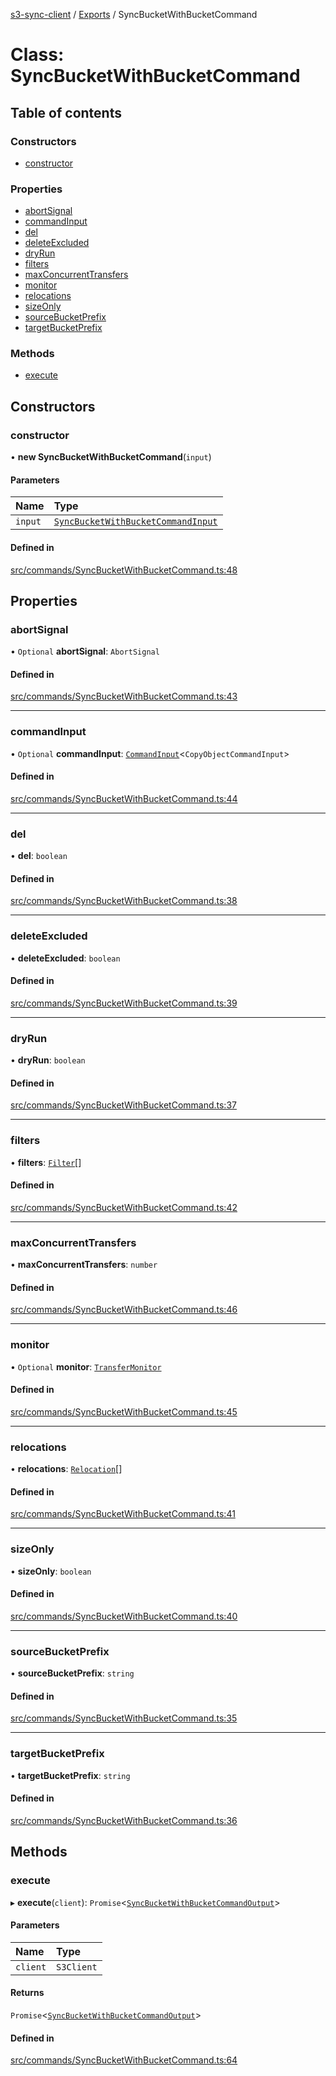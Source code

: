 [s3-sync-client](../README.md) / [Exports](../modules.md) / SyncBucketWithBucketCommand

# Class: SyncBucketWithBucketCommand

## Table of contents

### Constructors

- [constructor](SyncBucketWithBucketCommand.md#constructor)

### Properties

- [abortSignal](SyncBucketWithBucketCommand.md#abortsignal)
- [commandInput](SyncBucketWithBucketCommand.md#commandinput)
- [del](SyncBucketWithBucketCommand.md#del)
- [deleteExcluded](SyncBucketWithBucketCommand.md#deleteexcluded)
- [dryRun](SyncBucketWithBucketCommand.md#dryrun)
- [filters](SyncBucketWithBucketCommand.md#filters)
- [maxConcurrentTransfers](SyncBucketWithBucketCommand.md#maxconcurrenttransfers)
- [monitor](SyncBucketWithBucketCommand.md#monitor)
- [relocations](SyncBucketWithBucketCommand.md#relocations)
- [sizeOnly](SyncBucketWithBucketCommand.md#sizeonly)
- [sourceBucketPrefix](SyncBucketWithBucketCommand.md#sourcebucketprefix)
- [targetBucketPrefix](SyncBucketWithBucketCommand.md#targetbucketprefix)

### Methods

- [execute](SyncBucketWithBucketCommand.md#execute)

## Constructors

### constructor

• **new SyncBucketWithBucketCommand**(`input`)

#### Parameters

| Name | Type |
| :------ | :------ |
| `input` | [`SyncBucketWithBucketCommandInput`](../modules.md#syncbucketwithbucketcommandinput) |

#### Defined in

[src/commands/SyncBucketWithBucketCommand.ts:48](https://github.com/jeanbmar/s3-sync-client/blob/168acbf/src/commands/SyncBucketWithBucketCommand.ts#L48)

## Properties

### abortSignal

• `Optional` **abortSignal**: `AbortSignal`

#### Defined in

[src/commands/SyncBucketWithBucketCommand.ts:43](https://github.com/jeanbmar/s3-sync-client/blob/168acbf/src/commands/SyncBucketWithBucketCommand.ts#L43)

___

### commandInput

• `Optional` **commandInput**: [`CommandInput`](../modules.md#commandinput)<`CopyObjectCommandInput`\>

#### Defined in

[src/commands/SyncBucketWithBucketCommand.ts:44](https://github.com/jeanbmar/s3-sync-client/blob/168acbf/src/commands/SyncBucketWithBucketCommand.ts#L44)

___

### del

• **del**: `boolean`

#### Defined in

[src/commands/SyncBucketWithBucketCommand.ts:38](https://github.com/jeanbmar/s3-sync-client/blob/168acbf/src/commands/SyncBucketWithBucketCommand.ts#L38)

___

### deleteExcluded

• **deleteExcluded**: `boolean`

#### Defined in

[src/commands/SyncBucketWithBucketCommand.ts:39](https://github.com/jeanbmar/s3-sync-client/blob/168acbf/src/commands/SyncBucketWithBucketCommand.ts#L39)

___

### dryRun

• **dryRun**: `boolean`

#### Defined in

[src/commands/SyncBucketWithBucketCommand.ts:37](https://github.com/jeanbmar/s3-sync-client/blob/168acbf/src/commands/SyncBucketWithBucketCommand.ts#L37)

___

### filters

• **filters**: [`Filter`](../modules.md#filter)[]

#### Defined in

[src/commands/SyncBucketWithBucketCommand.ts:42](https://github.com/jeanbmar/s3-sync-client/blob/168acbf/src/commands/SyncBucketWithBucketCommand.ts#L42)

___

### maxConcurrentTransfers

• **maxConcurrentTransfers**: `number`

#### Defined in

[src/commands/SyncBucketWithBucketCommand.ts:46](https://github.com/jeanbmar/s3-sync-client/blob/168acbf/src/commands/SyncBucketWithBucketCommand.ts#L46)

___

### monitor

• `Optional` **monitor**: [`TransferMonitor`](TransferMonitor.md)

#### Defined in

[src/commands/SyncBucketWithBucketCommand.ts:45](https://github.com/jeanbmar/s3-sync-client/blob/168acbf/src/commands/SyncBucketWithBucketCommand.ts#L45)

___

### relocations

• **relocations**: [`Relocation`](../modules.md#relocation)[]

#### Defined in

[src/commands/SyncBucketWithBucketCommand.ts:41](https://github.com/jeanbmar/s3-sync-client/blob/168acbf/src/commands/SyncBucketWithBucketCommand.ts#L41)

___

### sizeOnly

• **sizeOnly**: `boolean`

#### Defined in

[src/commands/SyncBucketWithBucketCommand.ts:40](https://github.com/jeanbmar/s3-sync-client/blob/168acbf/src/commands/SyncBucketWithBucketCommand.ts#L40)

___

### sourceBucketPrefix

• **sourceBucketPrefix**: `string`

#### Defined in

[src/commands/SyncBucketWithBucketCommand.ts:35](https://github.com/jeanbmar/s3-sync-client/blob/168acbf/src/commands/SyncBucketWithBucketCommand.ts#L35)

___

### targetBucketPrefix

• **targetBucketPrefix**: `string`

#### Defined in

[src/commands/SyncBucketWithBucketCommand.ts:36](https://github.com/jeanbmar/s3-sync-client/blob/168acbf/src/commands/SyncBucketWithBucketCommand.ts#L36)

## Methods

### execute

▸ **execute**(`client`): `Promise`<[`SyncBucketWithBucketCommandOutput`](../modules.md#syncbucketwithbucketcommandoutput)\>

#### Parameters

| Name | Type |
| :------ | :------ |
| `client` | `S3Client` |

#### Returns

`Promise`<[`SyncBucketWithBucketCommandOutput`](../modules.md#syncbucketwithbucketcommandoutput)\>

#### Defined in

[src/commands/SyncBucketWithBucketCommand.ts:64](https://github.com/jeanbmar/s3-sync-client/blob/168acbf/src/commands/SyncBucketWithBucketCommand.ts#L64)
